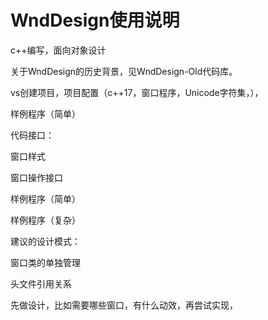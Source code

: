 # WndDesign使用说明



c++编写，面向对象设计

关于WndDesign的历史背景，见WndDesign-Old代码库。



vs创建项目，项目配置（c++17，窗口程序，Unicode字符集，），





样例程序（简单）







代码接口：

窗口样式

窗口操作接口





样例程序（简单）

样例程序（复杂）





建议的设计模式：

窗口类的单独管理

头文件引用关系

先做设计，比如需要哪些窗口，有什么动效，再尝试实现，

